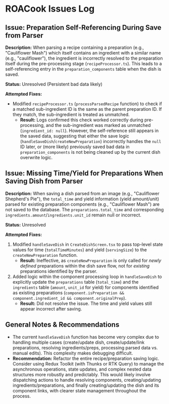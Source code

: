# ROACook Issues Log

## Issue: Preparation Self-Referencing During Save from Parser

**Description:** When parsing a recipe containing a preparation (e.g., "Cauliflower Mash") which itself contains an ingredient with a similar name (e.g., "cauliflower"), the ingredient is incorrectly resolved to the preparation itself during the pre-processing stage (`recipeProcessor.ts`). This leads to a self-referencing entry in the `preparation_components` table when the dish is saved.

**Status:** Unresolved (Persistent bad data likely)

**Attempted Fixes:**
*   Modified `recipeProcessor.ts` (`processParsedRecipe` function) to check if a matched sub-ingredient ID is the same as the parent preparation ID. If they match, the sub-ingredient is treated as unmatched. 
    *   **Result:** Logs confirmed this check worked correctly during pre-processing, and the sub-ingredient was marked as unmatched (`ingredient_id: null`). However, the self-reference still appears in the saved data, suggesting that either the save logic (`handleSaveDish`/`createNewPreparation`) incorrectly handles the `null` ID later, or (more likely) previously saved bad data in `preparation_components` is not being cleaned up by the current dish overwrite logic.

## Issue: Missing Time/Yield for Preparations When Saving Dish from Parser

**Description:** When saving a dish parsed from an image (e.g., "Cauliflower Shepherd's Pie"), the `total_time` and yield information (yield amount/unit) parsed for existing preparation components (e.g., "Cauliflower Mash") are not saved to the database. The `preparations.total_time` and corresponding `ingredients.amount`/`ingredients.unit_id` remain null or incorrect.

**Status:** Unresolved

**Attempted Fixes:**
1.  Modified `handleSaveDish` in `CreateDishScreen.tsx` to pass top-level state values for time (`totalTimeMinutes`) and yield (`servingSize`) to the `createNewPreparation` function.
    *   **Result:** Ineffective, as `createNewPreparation` is only called for *newly defined* preparations within the dish save flow, not for *existing* preparations identified by the parser.
2.  Added logic within the component processing loop in `handleSaveDish` to explicitly update the `preparations` table (`total_time`) and the `ingredients` table (`amount`, `unit_id` for yield) for components identified as existing preparations (`component.isPreparation && component.ingredient_id && component.originalPrep`).
    *   **Result:** Did not resolve the issue. The time and yield values still appear incorrect after saving.

## General Notes & Recommendations

*   The current `handleSaveDish` function has become very complex due to handling multiple cases (create/update dish, create/update/link preparations, resolving ingredients/preps, processing parsed data vs. manual edits). This complexity makes debugging difficult.
*   **Recommendation:** Refactor the entire recipe/preparation saving logic. Consider using Redux Toolkit (with Thunks or RTK Query) to manage the asynchronous operations, state updates, and complex nested data structures more robustly and predictably. This would likely involve dispatching actions to handle resolving components, creating/updating ingredients/preparations, and finally creating/updating the dish and its component links, with clearer state management throughout the process.

